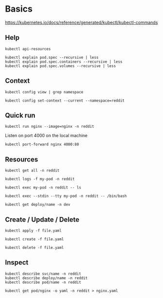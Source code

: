 # Basics

https://kubernetes.io/docs/reference/generated/kubectl/kubectl-commands

## Help

```shell
kubectl api-resources
```

```shell
kubectl explain pod.spec --recursive | less
kubectl explain pod.spec.containers --recursive | less
kubectl explain pod.spec.volumes --recursive | less
```

## Context

```shell
kubectl config view | grep namespace
```

```shell
kubectl config set-context --current --namespace=reddit
```

## Quick run

```shell
kubectl run nginx --image=nginx -n reddit
```

Listen on port 4000 on the local machine
```shell
kubectl port-forward nginx 4000:80
```

## Resources

```shell
kubectl get all -n reddit
```

```shell
kubectl logs -f my-pod -n reddit
```

```shell
kubectl exec my-pod -n reddit -- ls
```

```shell
kubectl exec --stdin --tty my-pod -n reddit -- /bin/bash
```

```shell
kubectl get deploy/name -n dev
```

## Create / Update / Delete

```shell
kubectl apply -f file.yaml
```

```shell
kubectl create -f file.yaml
```

```shell
kubectl delete -f file.yaml
```

## Inspect

```shell
kubectl describe svc/name -n reddit
kubectl describe deploy/name -n reddit
kubectl describe pod/name -n reddit
```

```shell
kubectl get pod/nginx -o yaml -n reddit > nginx.yaml
```
